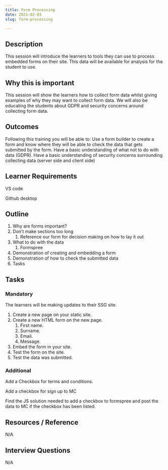 ```yaml
---
title: Form Processing
date: 2021-02-03
slug: form-processing

---
```

## **Description**

This session will introduce the learners to tools they can use to process embedded forms on their site. This data will be available for analysis for the student to use.

## **Why this is important**

This session will show the learners how to collect form data whilst giving examples of why they may want to collect form data. We will also be educating the students about GDPR and security concerns around collecting form data.

## **Outcomes**

Following this training you will be able to: Use a form builder to create a form and know where they will be able to check the data that gets submitted by the form. Have a basic understanding of what not to do with data (GDPR). Have a basic understanding of security concerns surrounding collecting data (server side and client side)

## **Learner Requirements**

VS code

Github desktop

## **Outline**

1. Why are forms important?
2. Don’t make sections too long
   1. Reference our form for decision making on how to lay it out
3. What to do with the data
   1. Formspree
4. Demonstration of creating and embedding a form
5. Demonstration of how to check the submitted data
6. Tasks

## **Tasks**

### **Mandatory**

The learners will be making updates to their SSG site.

1. Create a new page on your static site.
2. Create a new HTML form on the new page.
   1. First name.
   2. Surname.
   3. Email.
   4. Message.
3. Embed the form in your site.
4. Test the form on the site.
5. Test the data was submitted.

### **Additional**

Add a Checkbox for terms and conditions.

Add a checkbox for sign up to MC

Find the JS solution needed to add a checkbox to formspree and post the data to MC if the checkbox has been listed.

## **Resources / Reference**

N/A

## **Interview Questions**

N/A